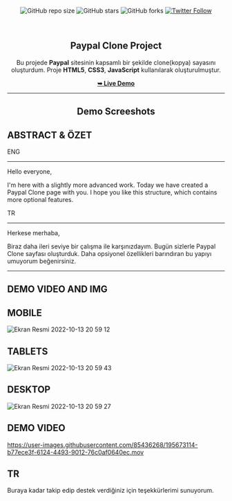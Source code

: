<div align="center">
  
  ![GitHub repo size](https://img.shields.io/github/repo-size/tolgaugurlu/Paypal-Clone-Website)
  ![GitHub stars](https://img.shields.io/github/stars/tolgaugurlu/Paypal-Clone-Website)
  ![GitHub forks](https://img.shields.io/github/forks/tolgaugurlu/Paypal-Clone-Website?style=social)
  [![Twitter Follow](https://img.shields.io/twitter/follow/tolgaugurlu?style=social)](https://twitter.com/intent/follow?screen_name=tolgaugurlu)
  
  <br>

  <h2 align="center">Paypal Clone Project</h2>

  Bu projede **Paypal** sitesinin kapsamlı bir şekilde clone(kopya) sayasını oluşturdum. Proje **HTML5**, **CSS3**, **JavaScript** kullanılarak oluşturulmuştur.

  <a href="https://tolgaugurlu.github.io/Paypal-Clone-Website/Paypal-Clone-Website"><strong>➥ Live Demo</strong></a>

</div>
<hr>
<h2 align="center">Demo Screeshots</h2>

## ABSTRACT & ÖZET

ENG 
****
Hello everyone,

I'm here with a slightly more advanced work.
Today we have created a Paypal Clone page with you. I hope you like this structure, which contains more optional features.

TR
****
Herkese merhaba,

Biraz daha ileri seviye bir çalışma ile karşınızdayım. 
Bugün sizlerle Paypal Clone sayfası oluşturduk. Daha opsiyonel özellikleri barındıran bu yapıyı umuyorum beğenirsiniz.

****
## DEMO VIDEO AND IMG

## MOBILE

![Ekran Resmi 2022-10-13 20 59 12](https://user-images.githubusercontent.com/85436268/195672947-07f6d415-ce66-415c-a587-6f9ee82c8dc8.png)

## TABLETS

![Ekran Resmi 2022-10-13 20 59 43](https://user-images.githubusercontent.com/85436268/195673005-756ed74f-fbdd-4ed2-813c-22711e8b39b4.png)

## DESKTOP

![Ekran Resmi 2022-10-13 20 59 27](https://user-images.githubusercontent.com/85436268/195673073-3e5dce6d-fb0b-486f-990d-3f3b13d2f810.png)


## DEMO VIDEO


https://user-images.githubusercontent.com/85436268/195673114-b77ece3f-6124-4493-9012-76c0af0640ec.mov

## TR

Buraya kadar takip edip destek verdiğiniz için teşekkürlerimi sunuyorum.
